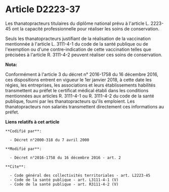 # Article D2223-37

Les thanatopracteurs titulaires du diplôme national prévu à l'article L. 2223-45 ont la capacité professionnelle pour
réaliser les soins de conservation. 

Seuls les thanatopracteurs justifiant de la réalisation de la vaccination mentionnée à l'article L. 3111-4-1 du code de la
santé publique ou de l'exemption ou d'une contre-indication de cette vaccination telles que précisées à l'article R. 3111-4-2
peuvent réaliser ces soins de conservation.

**Nota:**

Conformément à l'article 3 du décret n° 2016-1758 du 16 décembre 2016, ces dispositions entrent en vigueur le 1er janvier
2018, à cette date les régies, les entreprises, les associations et leurs établissements habilités transmettent au préfet le
certificat médical établi dans les conditions mentionnées aux articles R. 3111-4-1 ou R. 3111-4-2 du code de la santé
publique, fourni par les thanatopracteurs qu'ils emploient. Les thanatopracteurs non salariés transmettent directement ces
informations au préfet.

**Liens relatifs à cet article**

	**Codifié par**:

	  - Décret n°2000-318 du 7 avril 2000

	**Modifié par**:

	  - Décret n°2016-1758 du 16 décembre 2016 - art. 2

	**Cite**:

	  - Code général des collectivités territoriales - art. L2223-45
	  - Code de la santé publique - art. L3111-4-1 (V)
	  - Code de la santé publique - art. R3111-4-2 (V)
